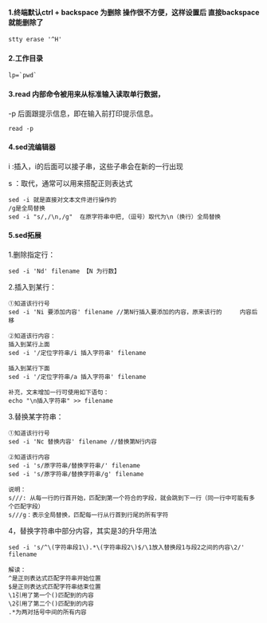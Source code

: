 #### 1.终端默认ctrl + backspace 为删除 操作很不方便，这样设置后 直接backspace就能删除了

    stty erase '^H'

#### 2.工作目录

    lp=`pwd`
    
#### 3.read 内部命令被用来从标准输入读取单行数据，

-p 后面跟提示信息，即在输入前打印提示信息。

    read -p
    
#### 4.sed流编辑器


i :插入，i的后面可以接子串，这些子串会在新的一行出现

s ：取代，通常可以用来搭配正则表达式

    sed -i 就是直接对文本文件进行操作的
    /g是全局替换
    sed -i "s/,/\n,/g"  在原字符串中把,（逗号）取代为\n（换行）全局替换
    
#### 5.sed拓展

1.删除指定行：
    
    sed -i 'Nd' filename 【N 为行数】
    
2.插入到某行：
    
    ①知道该行行号
    sed -i 'Ni 要添加内容' filename //第N行插入要添加的内容，原来该行的     内容后移
    
    ②知道该行内容：
    插入到某行上面
    sed -i '/定位字符串/i 插入字符串' filename
    
    插入到某行下面
    sed -i '/定位字符串/a 插入字符串' filename
    
    补充，文末增加一行可使用如下语句：
    echo "\n插入字符串" >> filename
    
3.替换某字符串：
```
①知道该行行号
sed -i 'Nc 替换内容' filename //替换第N行内容

②知道该行内容
sed -i 's/原字符串/替换字符串/' filename
sed -i 's/原字符串/替换字符串/g' filename 

说明：
s///: 从每一行的行首开始，匹配到第一个符合的字段，就会跳到下一行（同一行中可能有多个匹配字段）
s///g：表示全局替换，匹配每一行从行首到行尾的所有字符
```

4，替换字符串中部分内容，其实是3的升华用法
```
sed -i 's/^\(字符串段1\).*\(字符串段2\)$/\1放入替换段1与段2之间的内容\2/' filename

解读：
^是正则表达式匹配字符串开始位置
$是正则表达式匹配字符串结束位置
\1引用了第一个()匹配到的内容
\2引用了第二个()匹配到的内容
.*为两对括号中间的所有内容
```